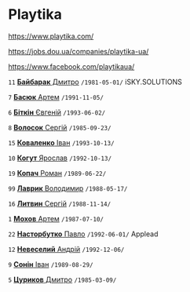 # Playtika

https://www.playtika.com/

https://jobs.dou.ua/companies/playtika-ua/

https://www.facebook.com/playtikaua/

`11` [**Байбарак** Дмитро](/players/baybarak.dmytro.19810501.jpg) `/1981-05-01/` iSKY.SOLUTIONS

`7` [**Басюк** Артем](/players/basyuk.artem.19911105.jpg) `/1991-11-05/`

`6` [**Біткін** Євгеній](/players/bitkin.yevgeniy.19930602.jpg) `/1993-06-02/`

`8` [**Волосок** Сергій](/players/volosok.sergiy.19850923.jpg) `/1985-09-23/`

`15` [**Коваленко** Іван](/players/kovalenko.ivan.19931013.jpg) `/1993-10-13/`

`10` [**Когут** Ярослав](/players/kogut.yaroslav.19921013.jpg) `/1992-10-13/`

`19` [**Копач** Роман](/players/kopach.roman.19890622.jpg) `/1989-06-22/`

`99` [**Лаврик** Володимир](/players/lavryk.volodymyr.19880517.jpg) `/1988-05-17/`

`16` [**Литвин** Сергій](/players/lytvyn.sergiy.19881114.jpg) `/1988-11-14/`

`1` [**Мохов** Артем](/players/mokhov.artem.19870710.jpg) `/1987-07-10/`

`22` [**Насторбутко** Павло](/players/nastoburko.pavlo.19920601.png) `/1992-06-01/` Applead

`12` [**Невеселий** Андрій](/players/neveselyy.andrii.19921206.jpg) `/1992-12-06/`

`9` [**Сонін** Іван](/players/sonin.ivan.19890829.jpg) `/1989-08-29/`

`5` [**Цуриков** Дмитро](/players/tsurykov.dmytro.19850309.jpg) `/1985-03-09/`
